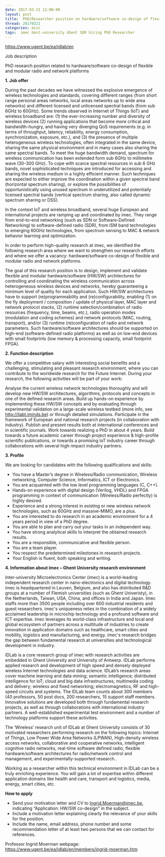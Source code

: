 ```yaml
---
date: 2017-03-21 12:00:00
layout: post
title: 	PhD/Researcher position on hardware/software co-design of flexible modular radio network platforms
thread: 20170321
categories: misc
tags:  imec Gent-university UGent SDR hiring PhD Researcher
---
```


https://www.ugent.be/ea/idlab/en

Job description

PhD research position related to hardware/software co-design of flexible and modular radio and network platforms

**1. Job offer**

During the past decades we have witnessed the explosive emergence of wireless technologies and standards, covering different ranges (from short range personal areas networks, local areas networks up to wide area networks) and different licensed and unlicensed spectral bands (from sub 6GHz to 60GHz). Some trends observed in Internet of Things (IoT) and wireless broadband are: (1) the ever-increasing number and diversity of wireless devices (2) running applications that become more critical and bandwidth-hungry, and having very diverging QoS requirements (e.g. in terms of throughput, latency, reliability, energy consumption, synchronization, exposure, etc.), and (3) the presence of multiple heterogeneous wireless technologies, often integrated in the same device, sharing the same physical environment and in many cases also sharing the same spectral bands. To meet the huge bandwidth demand, spectrum for wireless communication has been extended form sub 6GHz to millimetre wave (30-300 GHz). To cope with scarce spectral resources in sub 6 GHz bands, novel sophisticated techniques are introduced for accessing and sharing the wireless medium in a highly efficient manner. Such techniques are expected to either improve the coordination within a given spectral band (horizontal spectrum sharing), or explore the possibilities of opportunistically using unused spectrum in underutilized and potentially licensed spectral bands (vertical spectrum sharing, also called dynamic spectrum sharing or DSS).


In the context IoT and wireless broadband, several huge European and international projects are ramping up and coordinated by imec. They range from end-to-end networking (such as SDN or Software-Defined Networking) to software-defined radio (SDR), from ISM band technologies to emerging 60GHz technologies, from spectrum sensing to MAC & network behavior learning and optimization.


In order to perform high-quality research at imec, we identified the following research area where we want to strengthen our research efforts and where we offer a vacancy: hardware/software co-design of flexible and modular radio and network platforms.


The goal of this research position is to design, implement and validate flexible and modular hardware/software (HW/SW) architectures for controlling and coordinating the wireless communication across heterogeneous wireless devices and networks, hereby guaranteeing a minimum level of quality for each application. Such HW/SW architectures have to support (re)programmability and (re)configurability, enabling (1) on the fly deployment / composition / update of physical layer, MAC layer and network protocol stacks, (2) runtime selection/combination of radio resources (frequency, time, beams, etc.), radio operation modes (modulation and coding schemes) and network protocols (MAC, routing, transport), and/or (3) runtime (re)configuration of radio and network parameters. Such hardware/software architectures should be supported on high-end (software-defined radio platforms) as well as on low-end devices with small footprints (low memory & processing capacity, small footprint FPGA).

**2. Function description**

We offer a competitive salary with interesting social benefits and a challenging, stimulating and pleasant research environment, where you can contribute to the worldwide research for the Future Internet. During your research, the following activities will be part of your work:

Analyse the current wireless network technologies thoroughly and will develop new HW/SW architectures, algorithms, protocols and concepts in one of the defined research areas.
Build up hands-on experience by implementing these HW/SW concepts and by evaluating through experimental validation on a large-scale wireless testbed (more info, see http://ilabt.iminds.be) or through detailed simulations.
Participate in the framework of European and national research projects (in collaboration with industry).
Publish and present results both at international conferences and in scientific journals.
Work towards realizing a PhD in about 4 years.
Build towards a future academic career through project experience & high-profile scientific publications, or towards a promising IoT industry career through collaborations with several high-impact industry partners.

**3. Profile**

We are looking for candidates with the following qualifications and skills:

- You have a Master’s degree in Wireless/Radio communication, Wireless networking, Computer Science, Informatics, ICT or Electronics. 
- You are acquainted with the low level programming languages (C, C++). 
- Hands-on experience with digital design (Verilog, VHDL) and FPGA programming in context of communication (Wireless/Radio perfectly) is highly desired. 
- Experience and a strong interest in existing or new wireless network technologies, such as 60GHz and massive-MIMO, are a plus.
- You are interested to do research in an academic environment for a 4 years period in view of a PhD degree.
- You are able to plan and carry out your tasks in an independent way.
- You have strong analytical skills to interpret the obtained research results.
- You are a responsible, communicative and flexible person.
- You are a team player.
- You respect the predetermined milestones in research projects.
- Your English is fluent, both speaking and writing.

**4. Information about imec – Ghent University research environment**

Inter-university Microelectronics Center (imec) is a world-leading independent research center in nano-electronics and digital technology. imec is headquartered in Leuven, Belgium, and also has distributed R&D groups at a number of Flemish universities (such as Ghent Univeristy), in the Netherlands, Taiwan, USA, China, and offices in India and Japan. Imec staffs more than 3500 people including over 600 industrial residents and guest researchers. imec's uniqueness relies in the combination of a widely acclaimed leadership in microchip technology and a profound software and ICT expertise. imec leverages its world-class infrastructure and local and global ecosystem of partners across a multitude of industries to create innovation in application domains such as healthcare, smart cities and mobility, logistics and manufacturing, and energy. imec's research bridges the gap between fundamental research at universities and technological development in industry.

IDLab is a core research group of imec with research activities are embedded in Ghent University and University of Antwerp. IDLab performs applied research and development of high speed and densely deployed wireless Internet technologies and data science. IDLab’s research areas cover machine learning and data mining; semantic intelligence; distributed intelligence for IoT; cloud and big data infrastructures; multimedia coding and delivery; wireless and fixed networking; electromagnetics, RF and high-speed circuits and systems. The IDLab team counts about 300 members (40 professors, 50 post docs, 200 researchers, 15 support staff members. Innovative solutions are developed both through fundamental research projects, as well as through collaborations with international industry partners. A well-established experimental test environment and a number of technology platforms support these activities.

The ‘Wireless’ research unit of IDLab at Ghent University consists of 30 motivated researchers performing research on the following topics: Internet of Things, Low Power Wide Area Networks (LPWAN), High-density wireless access networks, collaborative and cooperative networks, intelligent cognitive radio networks, real-time software defined radio, flexible hardware/software architectures for radio/network control and management, and experimentally-supported research..

Working as a researcher within this technical environment in IDLab can be a truly enriching experience. You will gain a lot of expertise within different application domains like health and care, transport and logistics, media, energy, smart cities, etc.

**How to apply**

- Send your motivation letter and CV to Ingrid.Moerman@imec.be, indicating “Application: HW/SW co-design” in the subject.
- Include a motivation letter explaining clearly the relevance of your skills for the position.
- Include the name, email address, phone number and some recommendation letter of at least two persons that we can contact for references.

Professor Ingrid Moerman webpage: https://www.ugent.be/ea/idlab/en/members/ingrid-moerman.htm
